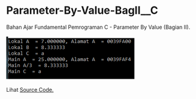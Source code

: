 # Parameter-By-Value-BagII__C
Bahan Ajar Fundamental Pemrograman C - Parameter By Value (Bagian II).<br><br>
<img src="https://github.com/RizkyKhapidsyah/Parameter-By-Value-BagII__C/blob/master/Result/001.PNG"><br><br>
Lihat <a href="https://github.com/RizkyKhapidsyah/Parameter-By-Value-BagII__C/blob/master/Source.c">Source Code.</a>
